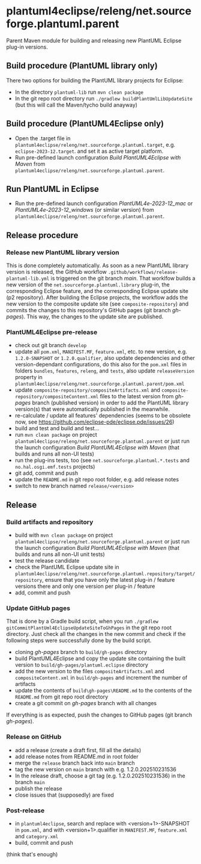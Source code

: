 # plantuml4eclipse/releng/net.sourceforge.plantuml.parent

Parent Maven module for building and releasing new PlantUML Eclipse plug-in versions.

## Build procedure (PlantUML library only)

There two options for building the PlantUML library projects for Eclipse:
- In the directory `plantuml-lib` run `mvn clean package`
- In the git repo root directory run `./gradlew buildPlantUmlLibUpdateSite` (but this will call the Maven/tycho build anayway) 

## Build procedure (PlantUML4Eclipse only)

- Open the .target file in `plantuml4eclipse/releng/net.sourceforge.plantuml.target`, e.g. `eclipse-2023-12.target`. and set it as active target platform.
- Run pre-defined launch configuration *Build PlantUML4Eclipse with Maven* from `plantuml4eclipse/releng/net.sourceforge.plantuml.parent`.

## Run PlantUML in Eclipse

- Run the pre-defined launch configuration *PlantUML4e-2023-12_mac* or *PlantUML4e-2023-12_windows* (or similar version) from `plantuml4eclipse/releng/net.sourceforge.plantuml.parent`.

## Release procedure

### Release new PlantUML library version

This is done completely automatically.
As soon as a new PlantUML library version is released, the GitHub workflow `.github/workflows/release-plantuml-lib.yml` is triggered on the git branch *main*.
That worklfow builds a new version of the `net.sourceforge.plantuml.library` plug-in, the corresponding Eclipse feature, and the corresponding Eclipse update site (p2 repository).
After building the Eclipse projects, the workflow adds the new version to the composite update site (see `composite-repository`)
and commits the changes to this repository's GitHub pages (git branch *gh-pages*).
This way, the changes to the update site are published.


### PlantUML4Eclipse pre-release

- check out git branch `develop`
- update all `pom.xml`, `MANIFEST.MF`, `feature.xml`, etc. to new version, e.g. `1.2.0-SNAPSHOT` or `1.2.0.qualifier`,
  also update dependencies and other version-dependant configurations,
  do this also for the `pom.xml` files in folders `bundles`, `features`, `releng`, and `tests`,
  also update `releaseVersion` property in `plantuml4eclipse/releng/net.sourceforge.plantuml.parent/pom.xml`
- update `composite-repository/compositeArtifacts.xml` and `composite-repository/compositeContent.xml` files to the latest version from *gh-pages* branch (published version)
  in order to add the PlantUML library version(s) that were automatically published in the meanwhile.
- re-calculate / update all features' dependencies (seems to be obsolete now, see https://github.com/eclipse-pde/eclipse.pde/issues/26)
- build and test and build and test...
- run `mvn clean package` on project `plantuml4eclipse/releng/net.sourceforge.plantuml.parent` or just run the launch configuration *Build PlantUML4Eclipse with Maven*
  (that builds and runs all non-UI tests)
- run the plug-ins tests, too (see `net.sourceforge.plantuml.*.tests` and `no.hal.osgi.emf.tests` projects)
- git add, commit and push
- update the `README.md` in git repo root folder, e.g. add release notes
- switch to new branch named `release/<version>`

## Release

### Build artifacts and repository

- build with `mvn clean package` on project `plantuml4eclipse/releng/net.sourceforge.plantuml.parent` 
  or just run the launch configuration *Build PlantUML4Eclipse with Maven*
  (that builds and runs all non-UI unit tests)
- test the release candidate
- check the PlantUML Eclipse update site in `plantuml4eclipse/releng/net.sourceforge.plantuml.repository/target/repository`,
  ensure that you have only the latest plug-in / feature versions there and only one version per plug-in / feature
- add, commit and push

### Update GitHub pages

That is done by a Gradle build script, when you run `./gradlew gitCommitPlantUml4EclipseUpdateSiteToGhPages` in the git repo root directory.
Just check all the changes in the new commit and check if the following steps were successfully done by the build script.

- cloning *gh-pages* branch to `build/gh-pages` directory
- build PlantUML4Eclipse and copy the update site containing the built version to `build/gh-pages/plantuml.eclipse` directory
- add the new version to the files `compositeArtifacts.xml` and `compositeContent.xml` in `build/gh-pages`
  and increment the number of artifacts
- update the contents of `build\gh-pages\README.md` to the contents of the `README.md` from git repo root directory
- create a git commit on *gh-pages* branch with all changes

If everything is as expected, push the changes to GitHub pages (git branch *gh-pages*).

### Release on GitHub

- add a release (create a draft first, fill all the details)
- add release notes from README.md in root folder
- merge the `release` branch back into `main` branch
- tag the new version on `main` branch with e.g. 1.2.0.202510231536
- In the release draft, choose a git tag (e.g. 1.2.0.202510231536) in the branch `main`
- publish the release
- close issues that (supposedly) are fixed

### Post-release

- in `plantuml4eclipse`, search and replace <version> with <version+1>-SNAPSHOT in `pom.xml`, and <version> with <version+1>.qualifier in `MANIFEST.MF`, `feature.xml` and `category.xml`
- build, commit and push

(think that's enough)
